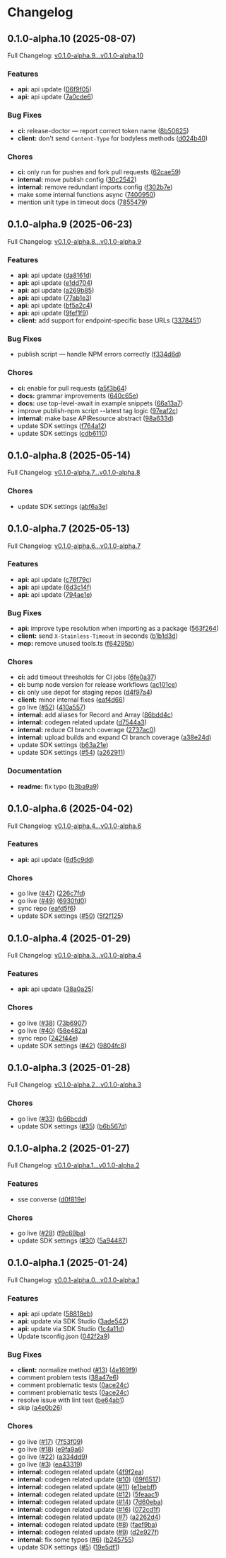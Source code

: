 # Changelog

## 0.1.0-alpha.10 (2025-08-07)

Full Changelog: [v0.1.0-alpha.9...v0.1.0-alpha.10](https://github.com/DatagridAI/datagrid-node/compare/v0.1.0-alpha.9...v0.1.0-alpha.10)

### Features

* **api:** api update ([06f9f05](https://github.com/DatagridAI/datagrid-node/commit/06f9f056638d6dc05717b0921e8034ff02c3800f))
* **api:** api update ([7a0cde6](https://github.com/DatagridAI/datagrid-node/commit/7a0cde66c40cb2d25ed82a492827043db17e8983))


### Bug Fixes

* **ci:** release-doctor — report correct token name ([8b50625](https://github.com/DatagridAI/datagrid-node/commit/8b50625e8adeb109e6e026552060385883a30903))
* **client:** don't send `Content-Type` for bodyless methods ([d024b40](https://github.com/DatagridAI/datagrid-node/commit/d024b40c17ccb3bb962e750e75b21e0c11bed468))


### Chores

* **ci:** only run for pushes and fork pull requests ([62cae59](https://github.com/DatagridAI/datagrid-node/commit/62cae592d8d011544a00f6a636b6f1a3ec4c1e0b))
* **internal:** move publish config ([30c2542](https://github.com/DatagridAI/datagrid-node/commit/30c2542cee26ffd26c73a5bf9cba6293d9257413))
* **internal:** remove redundant imports config ([f302b7e](https://github.com/DatagridAI/datagrid-node/commit/f302b7e27cbcf935cbd20e016136afd1ad81c642))
* make some internal functions async ([7400950](https://github.com/DatagridAI/datagrid-node/commit/74009503469d9e64d39c7d259ca536a177c4d5ee))
* mention unit type in timeout docs ([7855479](https://github.com/DatagridAI/datagrid-node/commit/78554794edee2f25e81d31556a16af1eb65091a3))

## 0.1.0-alpha.9 (2025-06-23)

Full Changelog: [v0.1.0-alpha.8...v0.1.0-alpha.9](https://github.com/DatagridAI/datagrid-node/compare/v0.1.0-alpha.8...v0.1.0-alpha.9)

### Features

* **api:** api update ([da8161d](https://github.com/DatagridAI/datagrid-node/commit/da8161d8f85ae2e3b8482ed2e443576cc3fe6840))
* **api:** api update ([e1dd704](https://github.com/DatagridAI/datagrid-node/commit/e1dd7041beb674387323606fb9f32f5d2dd03359))
* **api:** api update ([a269b85](https://github.com/DatagridAI/datagrid-node/commit/a269b85ab43fabdcbe0b650c80b249104facaab8))
* **api:** api update ([77ab1e3](https://github.com/DatagridAI/datagrid-node/commit/77ab1e3ad56ccbf08bbeb50cafbd50fc5a0c6863))
* **api:** api update ([bf5a2c4](https://github.com/DatagridAI/datagrid-node/commit/bf5a2c4066445d4ce6c7cf8984fbdee53c570bf4))
* **api:** api update ([9fef1f9](https://github.com/DatagridAI/datagrid-node/commit/9fef1f95f1b69f5991017efabd84fd0191b164da))
* **client:** add support for endpoint-specific base URLs ([3378451](https://github.com/DatagridAI/datagrid-node/commit/3378451f6720db574928a86abe2451f0c5db9030))


### Bug Fixes

* publish script — handle NPM errors correctly ([f334d6d](https://github.com/DatagridAI/datagrid-node/commit/f334d6d4eaf81aa28f25ae4b2178a571ad702eda))


### Chores

* **ci:** enable for pull requests ([a5f3b64](https://github.com/DatagridAI/datagrid-node/commit/a5f3b6435b72b1b0aa58fd7415ee805134611235))
* **docs:** grammar improvements ([640c65e](https://github.com/DatagridAI/datagrid-node/commit/640c65e76867312b546f588e665937a30499b30c))
* **docs:** use top-level-await in example snippets ([66a13a7](https://github.com/DatagridAI/datagrid-node/commit/66a13a720c806e9efec80390bce357f4e4a1218f))
* improve publish-npm script --latest tag logic ([97eaf2c](https://github.com/DatagridAI/datagrid-node/commit/97eaf2cd58c05eac3251aee4d26f0c0cf3086114))
* **internal:** make base APIResource abstract ([98a633d](https://github.com/DatagridAI/datagrid-node/commit/98a633d538d14c156ac881509f087d612f82a19a))
* update SDK settings ([f764a12](https://github.com/DatagridAI/datagrid-node/commit/f764a126ef972ca8cd939702a97077caacb1069d))
* update SDK settings ([cdb6110](https://github.com/DatagridAI/datagrid-node/commit/cdb61108e0d1301665343dcf90f3df6d2e28fa5a))

## 0.1.0-alpha.8 (2025-05-14)

Full Changelog: [v0.1.0-alpha.7...v0.1.0-alpha.8](https://github.com/DatagridAI/datagrid-node/compare/v0.1.0-alpha.7...v0.1.0-alpha.8)

### Chores

* update SDK settings ([abf6a3e](https://github.com/DatagridAI/datagrid-node/commit/abf6a3ef6006d3b7c5022a5a9fcca467bf770dcb))

## 0.1.0-alpha.7 (2025-05-13)

Full Changelog: [v0.1.0-alpha.6...v0.1.0-alpha.7](https://github.com/DatagridAI/datagrid-node/compare/v0.1.0-alpha.6...v0.1.0-alpha.7)

### Features

* **api:** api update ([c76f79c](https://github.com/DatagridAI/datagrid-node/commit/c76f79c8dd39971a6e1a99d865bc530082c359b5))
* **api:** api update ([6d3c14f](https://github.com/DatagridAI/datagrid-node/commit/6d3c14f8fb7686afaab8446902e57197bf74c054))
* **api:** api update ([794ae1e](https://github.com/DatagridAI/datagrid-node/commit/794ae1e1bfd9e031152998b82900857b7fe22c28))


### Bug Fixes

* **api:** improve type resolution when importing as a package ([563f264](https://github.com/DatagridAI/datagrid-node/commit/563f2641d55b996db5d448225b497e5a6964460c))
* **client:** send `X-Stainless-Timeout` in seconds ([b1b1d3d](https://github.com/DatagridAI/datagrid-node/commit/b1b1d3df2823a6edf9d93be400d59f99c45f2f05))
* **mcp:** remove unused tools.ts ([f64295b](https://github.com/DatagridAI/datagrid-node/commit/f64295b853cfb5391b1e86087b9b27e7f7a342ed))


### Chores

* **ci:** add timeout thresholds for CI jobs ([6fe0a37](https://github.com/DatagridAI/datagrid-node/commit/6fe0a3753cb300dad1859671fd17c1fddc387fb9))
* **ci:** bump node version for release workflows ([ac101ce](https://github.com/DatagridAI/datagrid-node/commit/ac101ced83a1b0ab7f4bb8c63434973d1c0ca0ca))
* **ci:** only use depot for staging repos ([d4f97a4](https://github.com/DatagridAI/datagrid-node/commit/d4f97a4a0ff561a8b8fbae6e9fbdfb3db477849b))
* **client:** minor internal fixes ([eaf4d66](https://github.com/DatagridAI/datagrid-node/commit/eaf4d667a402d9aaeb49bcbbdd8698f627d94f65))
* go live ([#52](https://github.com/DatagridAI/datagrid-node/issues/52)) ([410a557](https://github.com/DatagridAI/datagrid-node/commit/410a557bef5962f87d1a8750c24f3769228a8f33))
* **internal:** add aliases for Record and Array ([86bdd4c](https://github.com/DatagridAI/datagrid-node/commit/86bdd4c56ffec4a5b885d1bb83d03cfce46830aa))
* **internal:** codegen related update ([d7544a3](https://github.com/DatagridAI/datagrid-node/commit/d7544a3993499cdef2bde4159c3c85fc5cfad90c))
* **internal:** reduce CI branch coverage ([2737ac0](https://github.com/DatagridAI/datagrid-node/commit/2737ac07418b9af7ecef51ff257425893e0c6083))
* **internal:** upload builds and expand CI branch coverage ([a38e24d](https://github.com/DatagridAI/datagrid-node/commit/a38e24dc846d79c61f51035b38157d4dbde53af7))
* update SDK settings ([b63a21e](https://github.com/DatagridAI/datagrid-node/commit/b63a21e530713a3bed559908777341a2a777a0a8))
* update SDK settings ([#54](https://github.com/DatagridAI/datagrid-node/issues/54)) ([a262911](https://github.com/DatagridAI/datagrid-node/commit/a26291102a3acdf7571ca2854180d2d1a9347ac0))


### Documentation

* **readme:** fix typo ([b3ba9a9](https://github.com/DatagridAI/datagrid-node/commit/b3ba9a90d41a3c010469c1fe47a92bdbaecb6e01))

## 0.1.0-alpha.6 (2025-04-02)

Full Changelog: [v0.1.0-alpha.4...v0.1.0-alpha.6](https://github.com/DatagridAI/datagrid-node/compare/v0.1.0-alpha.4...v0.1.0-alpha.6)

### Features

* **api:** api update ([6d5c9dd](https://github.com/DatagridAI/datagrid-node/commit/6d5c9dd64f039a71fc95ae62f0b93b005095726b))


### Chores

* go live ([#47](https://github.com/DatagridAI/datagrid-node/issues/47)) ([226c7fd](https://github.com/DatagridAI/datagrid-node/commit/226c7fdcaa9c197643a3fc4cac84ca2f3086b061))
* go live ([#49](https://github.com/DatagridAI/datagrid-node/issues/49)) ([6930fd0](https://github.com/DatagridAI/datagrid-node/commit/6930fd0b50cb3e7dd3ea8ea64422bcb5301a84bf))
* sync repo ([eafd5f6](https://github.com/DatagridAI/datagrid-node/commit/eafd5f662c6db2aa5fa17ecd32b976e541c3ecd5))
* update SDK settings ([#50](https://github.com/DatagridAI/datagrid-node/issues/50)) ([5f2f125](https://github.com/DatagridAI/datagrid-node/commit/5f2f1258c11c91f669231ee77d078172faaf4268))

## 0.1.0-alpha.4 (2025-01-29)

Full Changelog: [v0.1.0-alpha.3...v0.1.0-alpha.4](https://github.com/DatagridAI/datagrid-node/compare/v0.1.0-alpha.3...v0.1.0-alpha.4)

### Features

* **api:** api update ([38a0a25](https://github.com/DatagridAI/datagrid-node/commit/38a0a25abdb344a901e136c557e976d68c44a5d7))


### Chores

* go live ([#38](https://github.com/DatagridAI/datagrid-node/issues/38)) ([73b6907](https://github.com/DatagridAI/datagrid-node/commit/73b69072670b3166d8ced85170d4bc7144b2ca55))
* go live ([#40](https://github.com/DatagridAI/datagrid-node/issues/40)) ([58e482a](https://github.com/DatagridAI/datagrid-node/commit/58e482a30fb0d271af20c8910d3dbc5dac6e845f))
* sync repo ([242f44e](https://github.com/DatagridAI/datagrid-node/commit/242f44e6dd7b66ca52c9335a2988bfebe90df608))
* update SDK settings ([#42](https://github.com/DatagridAI/datagrid-node/issues/42)) ([9804fc8](https://github.com/DatagridAI/datagrid-node/commit/9804fc803356a8ef99ef9dac8d31a30dc760ccec))

## 0.1.0-alpha.3 (2025-01-28)

Full Changelog: [v0.1.0-alpha.2...v0.1.0-alpha.3](https://github.com/DatagridAI/datagrid-node/compare/v0.1.0-alpha.2...v0.1.0-alpha.3)

### Chores

* go live ([#33](https://github.com/DatagridAI/datagrid-node/issues/33)) ([b66bcdd](https://github.com/DatagridAI/datagrid-node/commit/b66bcdd7e64842eea0bd87889fd32e67f7a1868b))
* update SDK settings ([#35](https://github.com/DatagridAI/datagrid-node/issues/35)) ([b6b567d](https://github.com/DatagridAI/datagrid-node/commit/b6b567d8600078bed297fa411688ee5b478ad60f))

## 0.1.0-alpha.2 (2025-01-27)

Full Changelog: [v0.1.0-alpha.1...v0.1.0-alpha.2](https://github.com/DatagridAI/datagrid-node/compare/v0.1.0-alpha.1...v0.1.0-alpha.2)

### Features

* sse converse ([d0f819e](https://github.com/DatagridAI/datagrid-node/commit/d0f819eb6352fe4ba1a264d34ebf6d1e0f91873a))


### Chores

* go live ([#28](https://github.com/DatagridAI/datagrid-node/issues/28)) ([f9c69ba](https://github.com/DatagridAI/datagrid-node/commit/f9c69baa9d44b127abdb769da8bdd0fab7390df4))
* update SDK settings ([#30](https://github.com/DatagridAI/datagrid-node/issues/30)) ([5a94487](https://github.com/DatagridAI/datagrid-node/commit/5a94487e0ca8b15e868dbf3b1afcae688c1d35e6))

## 0.1.0-alpha.1 (2025-01-24)

Full Changelog: [v0.0.1-alpha.0...v0.1.0-alpha.1](https://github.com/DatagridAI/datagrid-node/compare/v0.0.1-alpha.0...v0.1.0-alpha.1)

### Features

* **api:** api update ([58818eb](https://github.com/DatagridAI/datagrid-node/commit/58818eb4b5d326caeeae049ffcdf809a038d65f7))
* **api:** update via SDK Studio ([3ade542](https://github.com/DatagridAI/datagrid-node/commit/3ade542922c7d4d57bfb0f41d31d9cb218929030))
* **api:** update via SDK Studio ([1c4a11d](https://github.com/DatagridAI/datagrid-node/commit/1c4a11dde9d57b449ebf3630f84ced62c1f5dfa3))
* Update tsconfig.json ([042f2a9](https://github.com/DatagridAI/datagrid-node/commit/042f2a9df0d709d2de9d5b62e2265dbcceff4959))


### Bug Fixes

* **client:** normalize method ([#13](https://github.com/DatagridAI/datagrid-node/issues/13)) ([4e169f9](https://github.com/DatagridAI/datagrid-node/commit/4e169f982ed14dc891a5fc5651a3d79d0cca1155))
* comment problem tests ([38a47e6](https://github.com/DatagridAI/datagrid-node/commit/38a47e6596ed7bf6050602f2dfbb01dc950ebbb1))
* comment problematic tests ([0ace24c](https://github.com/DatagridAI/datagrid-node/commit/0ace24cfae2513bf81aad193c07f36ffd73aa076))
* comment problematic tests ([0ace24c](https://github.com/DatagridAI/datagrid-node/commit/0ace24cfae2513bf81aad193c07f36ffd73aa076))
* resolve issue with lint test ([be64ab1](https://github.com/DatagridAI/datagrid-node/commit/be64ab1b13df026e4fcee9d9c731e676971806e3))
* skip ([a4e0b26](https://github.com/DatagridAI/datagrid-node/commit/a4e0b26e2571f1acb7ea83dc6ff62ee6a7557b25))


### Chores

* go live ([#17](https://github.com/DatagridAI/datagrid-node/issues/17)) ([7f53f09](https://github.com/DatagridAI/datagrid-node/commit/7f53f09b445d0292fd81d36b57f2962f2f846502))
* go live ([#18](https://github.com/DatagridAI/datagrid-node/issues/18)) ([e9fa9a6](https://github.com/DatagridAI/datagrid-node/commit/e9fa9a6f530578ad8cdecea22cbea944bc42a3cf))
* go live ([#22](https://github.com/DatagridAI/datagrid-node/issues/22)) ([a334dd9](https://github.com/DatagridAI/datagrid-node/commit/a334dd9fbbc454168b8eaa4d2ea0fad47ab698e4))
* go live ([#3](https://github.com/DatagridAI/datagrid-node/issues/3)) ([ea43319](https://github.com/DatagridAI/datagrid-node/commit/ea433190eb3cdea88cf02aecf35fa90e3b6b791d))
* **internal:** codegen related update ([4f9f2ea](https://github.com/DatagridAI/datagrid-node/commit/4f9f2ea6e3fb2f5b13401d120a688b82dc1bd401))
* **internal:** codegen related update ([#10](https://github.com/DatagridAI/datagrid-node/issues/10)) ([69f6517](https://github.com/DatagridAI/datagrid-node/commit/69f65179ec0b7f69876ae532da3894d59b4e7a51))
* **internal:** codegen related update ([#11](https://github.com/DatagridAI/datagrid-node/issues/11)) ([e1bebff](https://github.com/DatagridAI/datagrid-node/commit/e1bebffe7d8dc872d9ac0b0ffd475fefb1e9a639))
* **internal:** codegen related update ([#12](https://github.com/DatagridAI/datagrid-node/issues/12)) ([5feaac1](https://github.com/DatagridAI/datagrid-node/commit/5feaac13b810c7b1565974eba50c532678687039))
* **internal:** codegen related update ([#14](https://github.com/DatagridAI/datagrid-node/issues/14)) ([7d60eba](https://github.com/DatagridAI/datagrid-node/commit/7d60ebad880e076e9cee9ab9ed4a97352434d465))
* **internal:** codegen related update ([#16](https://github.com/DatagridAI/datagrid-node/issues/16)) ([072cd1f](https://github.com/DatagridAI/datagrid-node/commit/072cd1f482ce41df2a17f8d307290823f50ff649))
* **internal:** codegen related update ([#7](https://github.com/DatagridAI/datagrid-node/issues/7)) ([a2262d4](https://github.com/DatagridAI/datagrid-node/commit/a2262d42c1a7872ed663f34a3df8ae2608beca30))
* **internal:** codegen related update ([#8](https://github.com/DatagridAI/datagrid-node/issues/8)) ([faef9ba](https://github.com/DatagridAI/datagrid-node/commit/faef9bae26f23edc7c59aef229183987d1c3fb84))
* **internal:** codegen related update ([#9](https://github.com/DatagridAI/datagrid-node/issues/9)) ([d2e927f](https://github.com/DatagridAI/datagrid-node/commit/d2e927fa119d23f8bccedeea3c111e62bc51e12d))
* **internal:** fix some typos ([#6](https://github.com/DatagridAI/datagrid-node/issues/6)) ([b245755](https://github.com/DatagridAI/datagrid-node/commit/b2457552d9b5f5ce17cb592f747ae04151b8d394))
* update SDK settings ([#5](https://github.com/DatagridAI/datagrid-node/issues/5)) ([19e5df1](https://github.com/DatagridAI/datagrid-node/commit/19e5df1e31221bc6404ba251a56bdbc91d19369b))
